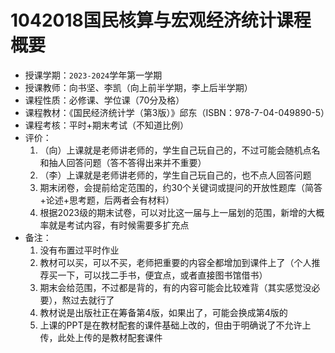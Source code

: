 # 1042018国民核算与宏观经济统计课程概要

+ 授课学期：`2023-2024`学年第一学期
+ 授课教师：向书坚、李凯（向上前半学期，李上后半学期）
+ 课程性质：必修课、学位课（70分及格）
+ 课程教材：《国民经济统计学（第3版）》邱东（ISBN：978-7-04-049890-5）
+ 课程考核：平时+期末考试（不知道比例）
+ 评价：
  1. （向）上课就是老师讲老师的，学生自己玩自己的，不过可能会随机点名和抽人回答问题（答不答得出来并不重要）
  2. （李）上课就是老师讲老师的，学生自己玩自己的，也不点人回答问题
  3. 期末闭卷，会提前给定范围的，约30个关键词或提问的开放性题库（简答+论述+思考题，后两者会有材料）
  4. 根据2023级的期末试卷，可以对比这一届与上一届划的范围，新增的大概率就是考试内容，有时候需要多扩充点
+ 备注：
  1. 没有布置过平时作业
  2. 教材可以买，可以不买，老师把重要的内容全都增加到课件上了（个人推荐买一下，可以找二手书，便宜点，或者直接图书馆借书）
  3. 期末会给范围，不过都是背的，有的内容可能会比较难背（其实感觉没必要），熬过去就行了
  4. 教材说是出版社正在筹备第4版，如果出了，可能会换成第4版的
  5. 上课的PPT是在教材配套的课件基础上改的，但由于明确说了不允许上传，此处上传的是教材配套课件
